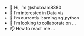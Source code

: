 - 👋 Hi, I’m @shubham8380
- 👀 I’m interested in Data viz
- 🌱 I’m currently learning sql,python
- 💞️ I’m looking to collaborate on ...
- 📫 How to reach me ...

<!---
shubham8380/shubham8380 is a ✨ special ✨ repository because its `README.md` (this file) appears on your GitHub profile.
You can click the Preview link to take a look at your changes.
--->
